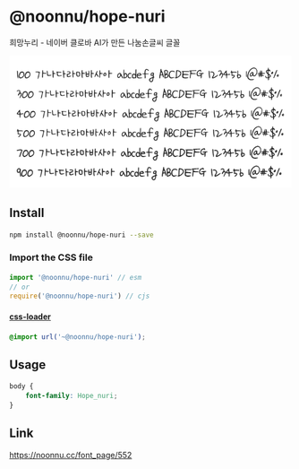 # @noonnu/hope-nuri

희망누리 - 네이버 클로바 AI가 만든 나눔손글씨 글꼴

![example](./example.png)

## Install

```bash
npm install @noonnu/hope-nuri --save
```

### Import the CSS file

```js
import '@noonnu/hope-nuri' // esm
// or
require('@noonnu/hope-nuri') // cjs
```

#### [css-loader](https://github.com/webpack-contrib/css-loader)

```css
@import url('~@noonnu/hope-nuri');
```

## Usage

```css
body {
    font-family: Hope_nuri;
}
```

## Link

https://noonnu.cc/font_page/552
